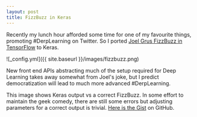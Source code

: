 ```yaml
---
layout: post
title: FizzBuzz in Keras
---
```


Recently my lunch hour afforded some time for one of my favourite things, promoting #DerpLearning on Twitter. So I ported [Joel Grus FizzBuzz in TensorFlow](http://joelgrus.com/2016/05/23/fizz-buzz-in-tensorflow/) to Keras.

![_config.yml]({{ site.baseurl }}/images/fizzbuzz.png)

New front end APIs abstracting much of the setup required for Deep Learning takes away somewhat from Joel's joke, but I predict democratization will lead to much more advanced #DerpLearning.

This image shows Keras output vs a correct FizzBuzz. In some effort to maintain the geek comedy, there are still some errors but adjusting parameters for a correct output is trivial. [Here is the Gist](https://gist.github.com/binaryfoundry/3bd4e3c1ee13b7e35f454689b0ef2fa1) on GitHub.